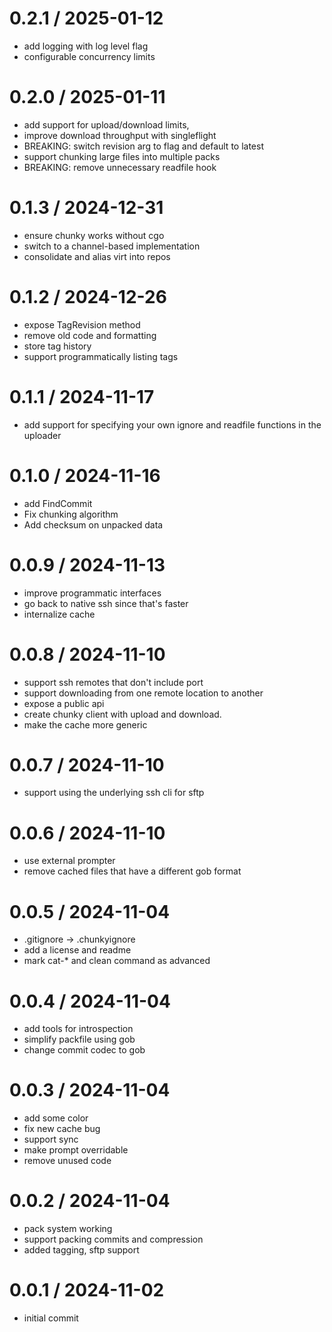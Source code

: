 # 0.2.1 / 2025-01-12

- add logging with log level flag
- configurable concurrency limits

# 0.2.0 / 2025-01-11

- add support for upload/download limits,
- improve download throughput with singleflight
- BREAKING: switch revision arg to flag and default to latest
- support chunking large files into multiple packs
- BREAKING: remove unnecessary readfile hook

# 0.1.3 / 2024-12-31

- ensure chunky works without cgo
- switch to a channel-based implementation
- consolidate and alias virt into repos

# 0.1.2 / 2024-12-26

- expose TagRevision method
- remove old code and formatting
- store tag history
- support programmatically listing tags

# 0.1.1 / 2024-11-17

- add support for specifying your own ignore and readfile functions in the uploader

# 0.1.0 / 2024-11-16

- add FindCommit
- Fix chunking algorithm
- Add checksum on unpacked data

# 0.0.9 / 2024-11-13

- improve programmatic interfaces
- go back to native ssh since that's faster
- internalize cache

# 0.0.8 / 2024-11-10

- support ssh remotes that don't include port
- support downloading from one remote location to another
- expose a public api
- create chunky client with upload and download.
- make the cache more generic

# 0.0.7 / 2024-11-10

- support using the underlying ssh cli for sftp

# 0.0.6 / 2024-11-10

- use external prompter
- remove cached files that have a different gob format

# 0.0.5 / 2024-11-04

- .gitignore -> .chunkyignore
- add a license and readme
- mark cat-\* and clean command as advanced

# 0.0.4 / 2024-11-04

- add tools for introspection
- simplify packfile using gob
- change commit codec to gob

# 0.0.3 / 2024-11-04

- add some color
- fix new cache bug
- support sync
- make prompt overridable
- remove unused code

# 0.0.2 / 2024-11-04

- pack system working
- support packing commits and compression
- added tagging, sftp support

# 0.0.1 / 2024-11-02

- initial commit
